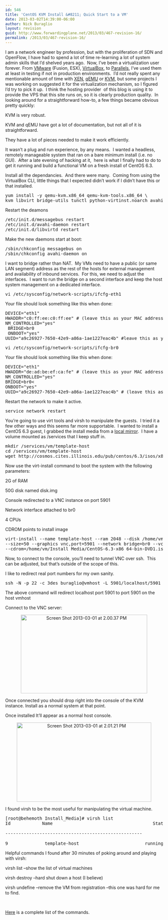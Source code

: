 ```yaml
---
id: 546
title: 'CentOS KVM Install &#8211; Quick Start to a VM'
date: 2013-03-02T14:39:00-06:00
author: Nick Buraglio
layout: revision
guid: http://www.forwardingplane.net/2013/03/467-revision-16/
permalink: /2013/03/467-revision-16/
---
```

I am a network engineer by profession, but with the proliferation of SDN and OpenFlow, I have had to spend a lot of time re-learning a lot of system admin skills that I&#8217;d shelved years ago.  Now, I&#8217;ve been a virtualization user forever. From <a href="http://www.vmware.com" target="_blank">VMware</a> (Fusion, ESX), <a href="https://www.virtualbox.org" target="_blank">VirtualBox</a>, to <a href="www.parallels.com" target="_blank">Parallels</a>, I&#8217;ve used them at least in testing if not in production environments.  I&#8217;d not really spent any mentionable amount of time with <a href="http://www.xen.org" target="_blank">XEN</a>, <a href="http://www.qemu.org" target="_blank">qEMU</a> or <a href="www.linux-kvm.org" target="_blank">KVM</a>, but some projects I was working on suggested it for the virtualization mechanism, so I figured I&#8217;d try to pick it up.  I think the hosting provider  of this blog is using it to provide the VPS that this site runs on, so it is clearly production quality.  In looking around for a straightforward how-to, a few things became obvious pretty quickly:

KVM is very robust.

KVM and qEMU have got a lot of documentation, but not all of it is straightforward.

They have a lot of pieces needed to make it work efficiently.

It wasn&#8217;t a plug and run experience, by any means.  I wanted a headless, remotely manageable system that ran on a bare minimum install (i.e. no GUI).  After a late evening of hacking at it,  here is what I finally had to do to get it running and build a functional VM on a fresh install of CentOS 6.3.

Install all the dependancies.  And there were many.  Coming from using the VirtualBox CLI, little things that I expected didn&#8217;t work if I didn&#8217;t have this or that installed.

<pre>yum install -y qemu-kvm.x86_64 qemu-kvm-tools.x86_64 \
kvm libvirt bridge-utils tunctl python-virtinst.noarch avahi</pre>

Restart the deamons

<pre>/etc/init.d/messagebus restart
/etc/init.d/avahi-daemon restart
/etc/init.d/libvirtd restart</pre>

Make the new daemons start at boot:

<pre>/sbin/chkconfig messagebus on
/sbin/chkconfig avahi-daemon on</pre>

<div>
</div>

<div>
  I want to bridge rather than NAT.  My VMs need to have a public (or same LAN segment) address as the rest of the hosts for external management and availability of inbound services.  For this, we need to adjust the interfaces.  I want to run the bridge on a second interface and keep the host system management on a dedicated interface.
</div>

<pre>vi /etc/sysconfig/network-scripts/ifcfg-eth1</pre>

Your file should look something like this when done:

<pre>DEVICE="eth1"
HWADDR="c0:ff:ee:c0:ff:ee" # (leave this as your MAC address)
NM_CONTROLLED="yes"
 BRIDGE=br0
 ONBOOT="yes"
UUID="a9c26927-7650-42e9-a86a-1ae1227eac4b" #leave this as your UUID)</pre>

<pre>vi /etc/sysconfig/network-scripts/ifcfg-br0</pre>

<div>
</div>

<div>
  Your file should look something like this when done:
</div>

<div>
</div>

<pre>DEVICE="eth1"
HWADDR="de:ad:be:ef:ca:fe" # (leave this as your MAC address)
NM_CONTROLLED="yes"
BRIDGE=br0&lt;
ONBOOT="yes"
UUID="a9c26927-7650-42e9-a86a-1ae1227eac4b" # (leave this as your UUID)</pre>

<div>
</div>

<div>
  Restart the network to make it active.
</div>

<div>
</div>

<pre>service network restart</pre>

You&#8217;re going to use virt tools and virsh to manipulate the guests.  I tried it a few other ways and this seems far more supportable.  I wanted to install a CentOS 6.3 guest, I grabbed the install media from a <a href="http://cosmos.cites.illinois.edu/pub/centos/6.3/isos/x86_64/" target="_blank">local mirror</a>.  I have a volume mounted as /services that I keep stuff in.

<pre>mkdir /services/vm/template-host
cd /services/vm/template-host
wget http://cosmos.cites.illinois.edu/pub/centos/6.3/isos/x86_64/CentOS-6.3-x86_64-bin-DVD1.iso</pre>

Now use the virt-install command to boot the system with the following parameters:

2G of RAM

50G disk named disk.img

Console redirected to a VNC instance on port 5901

Network interface attached to br0

4 CPUs

CDROM points to install image

<pre>virt-install --name template-host --ram 2048 --disk /home/vm/template-host/disk.img \
--size=50 --graphics vnc,port=5901 --network bridge=br0 --vcpus=4 --os-type=linux \
--cdrom=/home/vm/Install_Media/CentOS-6.3-x86_64-bin-DVD1.iso</pre>

Now, to connect to the console, you&#8217;ll need to tunnel VNC over ssh.  This can be adjusted, but that&#8217;s outside of the scope of this.

I like to redirect real port numbers for my own sanity.

<pre>ssh -N -p 22 -c 3des buraglio@vmhost -L 5901/localhost/5901</pre>

The above command will redirect localhost port 5901 to port 5901 on the host vmhost

Connect to the VNC server:

<p style="text-align: center;">
  <a href="http://www.forwardingplane.net/wp-content/uploads/2013/03/Screen-Shot-2013-03-01-at-2.00.37-PM.png"><img class="aligncenter  wp-image-470" alt="Screen Shot 2013-03-01 at 2.00.37 PM" src="http://www.forwardingplane.net/wp-content/uploads/2013/03/Screen-Shot-2013-03-01-at-2.00.37-PM.png" width="404" height="251" srcset="http://www.forwardingplane.net/wp-content/uploads/2013/03/Screen-Shot-2013-03-01-at-2.00.37-PM.png 505w, http://www.forwardingplane.net/wp-content/uploads/2013/03/Screen-Shot-2013-03-01-at-2.00.37-PM-300x186.png 300w" sizes="(max-width: 404px) 100vw, 404px" /></a>
</p>

<p style="text-align: left;">
  Once connected you should drop right into the console of the KVM instance. Install as a normal system at that point.
</p>

<p style="text-align: left;">
  Once installed It&#8217;ll appear as a normal host console.
</p>

<p style="text-align: center;">
  <a href="http://www.forwardingplane.net/wp-content/uploads/2013/03/Screen-Shot-2013-03-01-at-2.01.21-PM.png"><img class="aligncenter  wp-image-469" alt="Screen Shot 2013-03-01 at 2.01.21 PM" src="http://www.forwardingplane.net/wp-content/uploads/2013/03/Screen-Shot-2013-03-01-at-2.01.21-PM.png" width="430" height="253" srcset="http://www.forwardingplane.net/wp-content/uploads/2013/03/Screen-Shot-2013-03-01-at-2.01.21-PM.png 717w, http://www.forwardingplane.net/wp-content/uploads/2013/03/Screen-Shot-2013-03-01-at-2.01.21-PM-300x176.png 300w, http://www.forwardingplane.net/wp-content/uploads/2013/03/Screen-Shot-2013-03-01-at-2.01.21-PM-550x323.png 550w" sizes="(max-width: 430px) 100vw, 430px" /></a>
</p>

<p style="text-align: left;">
  I found virsh to be the most useful for manipulating the virtual machine.
</p>

<pre>[root@behemoth Install_Media]# virsh list
Id            Name                                      State

----------------------------------------------------

9              template-host                         running
</pre>

Helpful commands I found after 30 minutes of poking around and playing with virsh:

virsh list &#8211;show the list of virtual machines

virsh destroy <vm name> &#8211;hard shut down a host (I believe)

virsh undefine <vm name> &#8211;remove the VM from registration &#8211;this one was hard for me to find.

&nbsp;

<a title="KVM virsh command reference" href="http://www.forwardingplane.net/unix/kvm-virsh-command-referenc/" target="_blank">Here</a> is a complete list of the commands.